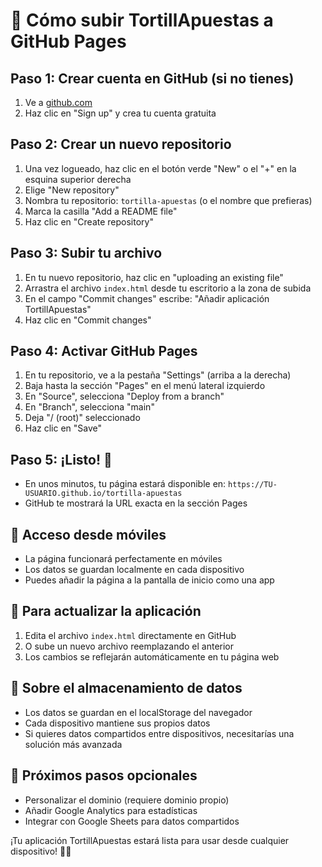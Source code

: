 # 📱 Cómo subir TortillApuestas a GitHub Pages

## Paso 1: Crear cuenta en GitHub (si no tienes)
1. Ve a [github.com](https://github.com)
2. Haz clic en "Sign up" y crea tu cuenta gratuita

## Paso 2: Crear un nuevo repositorio
1. Una vez logueado, haz clic en el botón verde "New" o el "+" en la esquina superior derecha
2. Elige "New repository"
3. Nombra tu repositorio: `tortilla-apuestas` (o el nombre que prefieras)
4. Marca la casilla "Add a README file"
5. Haz clic en "Create repository"

## Paso 3: Subir tu archivo
1. En tu nuevo repositorio, haz clic en "uploading an existing file"
2. Arrastra el archivo `index.html` desde tu escritorio a la zona de subida
3. En el campo "Commit changes" escribe: "Añadir aplicación TortillApuestas"
4. Haz clic en "Commit changes"

## Paso 4: Activar GitHub Pages
1. En tu repositorio, ve a la pestaña "Settings" (arriba a la derecha)
2. Baja hasta la sección "Pages" en el menú lateral izquierdo
3. En "Source", selecciona "Deploy from a branch"
4. En "Branch", selecciona "main" 
5. Deja "/ (root)" seleccionado
6. Haz clic en "Save"

## Paso 5: ¡Listo! 🎉
- En unos minutos, tu página estará disponible en:
  `https://TU-USUARIO.github.io/tortilla-apuestas`
- GitHub te mostrará la URL exacta en la sección Pages

## 📱 Acceso desde móviles
- La página funcionará perfectamente en móviles
- Los datos se guardan localmente en cada dispositivo
- Puedes añadir la página a la pantalla de inicio como una app

## 🔄 Para actualizar la aplicación
1. Edita el archivo `index.html` directamente en GitHub
2. O sube un nuevo archivo reemplazando el anterior
3. Los cambios se reflejarán automáticamente en tu página web

## 💾 Sobre el almacenamiento de datos
- Los datos se guardan en el localStorage del navegador
- Cada dispositivo mantiene sus propios datos
- Si quieres datos compartidos entre dispositivos, necesitarías una solución más avanzada

## 🎯 Próximos pasos opcionales
- Personalizar el dominio (requiere dominio propio)
- Añadir Google Analytics para estadísticas
- Integrar con Google Sheets para datos compartidos

¡Tu aplicación TortillApuestas estará lista para usar desde cualquier dispositivo! 🥚📱
